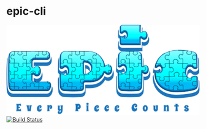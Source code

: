 # epic-cli
![EPIC Logo](./epic.png)
[![Build Status](https://travis-ci.com/creative-coden/epic-cli.svg?branch=master)](https://travis-ci.com/creative-coden/epic-cli)